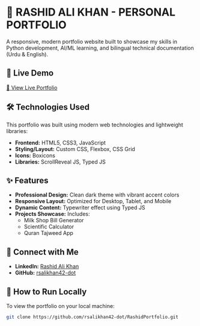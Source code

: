 # 🌟 RASHID ALI KHAN - PERSONAL PORTFOLIO

A responsive, modern portfolio website built to showcase my skills in Python development, AI/ML learning, and bilingual technical documentation (Urdu & English).

## 🚀 Live Demo
[🔗 View Live Portfolio](https://rsalikhan42-dot.github.io/RashidPortfolio/)

## 🛠️ Technologies Used
This portfolio was built using modern web technologies and lightweight libraries:

- **Frontend:** HTML5, CSS3, JavaScript
- **Styling/Layout:** Custom CSS, Flexbox, CSS Grid
- **Icons:** Boxicons
- **Libraries:** ScrollReveal JS, Typed JS

## ✨ Features
- **Professional Design:** Clean dark theme with vibrant accent colors
- **Responsive Layout:** Optimized for Desktop, Tablet, and Mobile
- **Dynamic Content:** Typewriter effect using Typed JS
- **Projects Showcase:** Includes:
  - Milk Shop Bill Generator
  - Scientific Calculator
  - Quran Tajweed App

## 🔗 Connect with Me
- **LinkedIn:** [Rashid Ali Khan](https://www.linkedin.com/in/rashid-ali-khan-27644b390)
- **GitHub:** [rsalikhan42-dot](https://github.com/rsalikhan42-dot)

## 📝 How to Run Locally
To view the portfolio on your local machine:

```bash
git clone https://github.com/rsalikhan42-dot/RashidPortfolio.git

